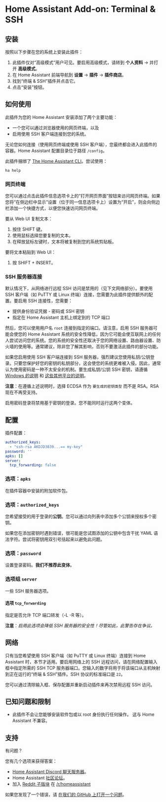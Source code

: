 # Home Assistant Add-on: Terminal & SSH

## 安装

按照以下步骤在您的系统上安装此插件：

1. 此插件仅对“高级模式”用户可见。要启用高级模式，请转到 **个人资料** -> 并打开 **高级模式**。
2. 在 Home Assistant 前端导航到 **设置** -> **插件** -> **插件商店**。
3. 找到“终端 & SSH”插件并点击它。
4. 点击“安装”按钮。

## 如何使用

此插件为您的 Home Assistant 安装添加了两个主要功能：

- 一个您可以通过浏览器使用的网页终端，以及
- 启用使用 SSH 客户端连接到您的系统。

无论您如何连接（使用网页终端或使用 SSH 客户端），您最终都会进入此插件的容器。Home Assistant 配置目录位于路径 `/config`。

此插件捆绑了 [The Home Assistant CLI](https://www.home-assistant.io/common-tasks/os#home-assistant-via-the-command-line)。尝试使用：

```bash
ha help
```

### 网页终端

您可以通过点击此插件信息选项卡上的“打开网页界面”按钮来访问网页终端。如果您将“在侧边栏中显示”设置（位于同一信息选项卡上）设置为“开启”，则会向侧边栏添加一个快捷方式，以便您快速访问网页终端。

要从 Web UI 复制文本：
1. 按住 SHIFT 键。
2. 使用鼠标选择您要复制的文本。
3. 在释放鼠标左键时，文本将被复制到您的系统剪贴板。

要将文本粘贴到 Web UI：
1. 按 SHIFT + INSERT。

### SSH 服务器连接

默认情况下，从网络进行远程 SSH 访问是禁用的（见下文网络部分）。要使用 SSH 客户端（如 PuTTY 或 Linux 终端）连接，您需要为此插件提供额外的配置。要启用 SSH 连接性，您需要：

- 提供身份验证凭据 - 密码或 SSH 密钥
- 指定在 Home Assistant 主机上绑定到的 TCP 端口

然后，您可以使用用户名 `root` 连接到指定的端口。请注意，启用 SSH 服务器可能会使您的 Home Assistant 系统的安全性降低，因为它可能会使互联网上的任何人尝试访问您的系统。您的系统的安全性还取决于您的网络设置、路由器设置、防火墙的使用等。通常建议，除非您了解其影响，否则不要激活此插件的部分功能。

如果您启用使用 SSH 客户端连接到 SSH 服务器，强烈建议您使用私钥/公钥登录。只要您保护好您的密钥的私钥部分，这会使您的系统更难被入侵。因此，通常认为使用密码是一种不太安全的机制。要生成私钥/公钥 SSH 密钥，请遵循 [Windows 的说明][keygen-windows] 和 [这些其他平台的说明][keygen]。

**注意**：在遵循上述说明时，选择 ECDSA 作为 `要生成的密钥类型` 而不是 RSA。RSA 现在不再受支持。

启用密码登录将禁用基于密钥的登录。您不能同时运行这两个变体。

## 配置

插件配置：

```yaml
authorized_keys:
  - "ssh-rsa AKDJD3839...== my-key"
password: ''
apks: []
server:
  tcp_forwarding: false
```

### 选项：`apks`

在插件容器中安装的附加软件包。

### 选项：`authorized_keys`

您希望接受的用于登录的**公钥**。您可以通过向列表中添加多个公钥来授权多个密钥。

如果您在添加密钥时遇到错误，很可能是您试图添加的公钥中包含干扰 YAML 语法字符。尝试将密钥用双引号括起来以避免此问题。

### 选项：`password`

设置登录密码。**我们不推荐此变体**。

### 选项组 `server`

一些 SSH 服务器选项。

#### 选项 `tcp_forwarding`

指定是否允许 TCP 端口转发（-L -R 等）。

**注意**：_启用此选项会降低 SSH 服务器的安全性！尽管如此，此警告存在争议。_

## 网络

只有当您希望使用 SSH 客户端（如 PuTTY 或 Linux 终端）连接到 Home Assistant 时，本节才适用。要启用网络上的 SSH 远程访问，请在网络配置输入框中指定所需的 SSH TCP 服务器端口。您输入的数字将用于将该端口从主机映射到正在运行的“终端 & SSH”插件。SSH 协议的标准端口是 `22`。  

您可以通过清除输入框、保存配置并重新启动插件来再次禁用远程 SSH 访问。

## 已知问题和限制

- 此插件不会让您能够安装软件包或以 root 身份执行任何操作。
  这与 Home Assistant 不兼容。

## 支持

有问题？

您有几个选项来获得答案：

- [Home Assistant Discord 聊天服务器][discord]。
- Home Assistant [社区论坛][forum]。
- 加入 [Reddit 子版块][reddit] 在 [/r/homeassistant][reddit]

如果您发现了一个错误，请 [在我们的 GitHub 上打开一个问题][issue]。

[discord]: https://discord.gg/c5DvZ4e
[forum]: https://community.home-assistant.io
[issue]: https://github.com/home-assistant/addons/issues
[keygen-windows]: https://www.digitalocean.com/community/tutorials/how-to-create-ssh-keys-with-putty-to-connect-to-a-vps
[keygen]: https://docs.github.com/en/authentication/connecting-to-github-with-ssh/generating-a-new-ssh-key-and-adding-it-to-the-ssh-agent
[reddit]: https://reddit.com/r/homeassistant